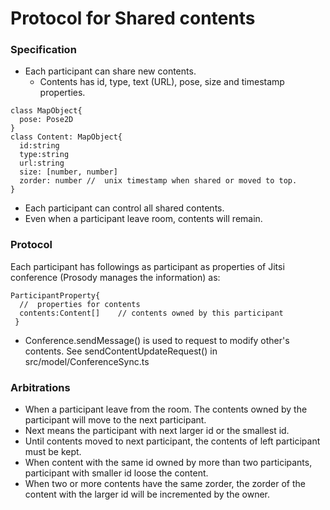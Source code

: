 # Protocol for Shared contents

### Specification

- Each participant can share new contents. 
  - Contents has id, type, text (URL), pose, size and timestamp properties. 

```tsx
class MapObject{
  pose: Pose2D
}
class Content: MapObject{
  id:string
  type:string
  url:string
  size: [number, number]
  zorder: number //  unix timestamp when shared or moved to top.
}

```
- Each participant can control all shared contents.
- Even when a participant leave room, contents will remain.

### Protocol
Each participant has followings as participant as properties of Jitsi conference (Prosody manages the information) as: 
```tsx
ParticipantProperty{
  //  properties for contents
  contents:Content[]	// contents owned by this participant
 }
```

- Conference.sendMessage() is used to request to modify other's contents. See sendContentUpdateRequest() in src/model/ConferenceSync.ts

### Arbitrations

- When a participant leave from the room. The contents owned by the participant will move to the next participant. 
 - Next means the participant with next larger id or the smallest id.
 - Until contents moved to next participant, the contents of left participant must be kept.
- When content with the same id owned by more than two participants, participant with smaller id loose the content.
- When two or more contents have the same zorder, the zorder of the content with the larger id will be incremented by the owner.
